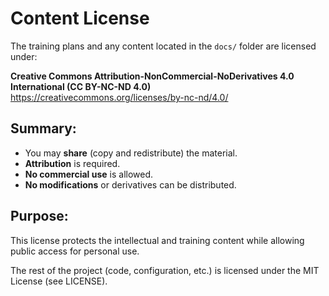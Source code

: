 # Content License

The training plans and any content located in the `docs/` folder are licensed under:

**Creative Commons Attribution-NonCommercial-NoDerivatives 4.0 International (CC BY-NC-ND 4.0)**  
https://creativecommons.org/licenses/by-nc-nd/4.0/

## Summary:
- You may **share** (copy and redistribute) the material.
- **Attribution** is required.
- **No commercial use** is allowed.
- **No modifications** or derivatives can be distributed.

## Purpose:
This license protects the intellectual and training content while allowing public access for personal use.

The rest of the project (code, configuration, etc.) is licensed under the MIT License (see LICENSE).
